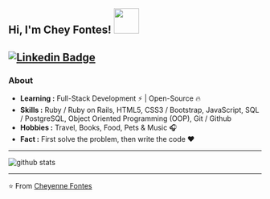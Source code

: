 <h2> Hi, I'm Chey Fontes! <img src="https://media.giphy.com/media/mGcNjsfWAjY5AEZNw6/giphy.gif" width="50"></h2>

### 

[![Linkedin Badge](https://img.shields.io/badge/-Cheyenne_Fontes-blue?style=flat-square&logo=Linkedin&logoColor=white&link=https://www.linkedin.com/in/cheyennefontes///)](https://www.linkedin.com/in/cheyennefontes/)
---------------------------------------------------------------------------------------------------------------------------------------------------------------------------------

### About

-  **Learning :** Full-Stack Development :zap: | Open-Source :fire:	
-  **Skills :** Ruby / Ruby on Rails, HTML5, CSS3 / Bootstrap, JavaScript, SQL / PostgreSQL, Object Oriented Programming (OOP), Git / Github
-  **Hobbies :** Travel, Books, Food, Pets & Music :headphones:
-  **Fact :** First solve the problem, then write the code :heart: 

---------------------------------------------------------------------------------------------------------------------------------------------------------------------------------

![github stats](https://github-readme-stats.vercel.app/api?username=cheyennefontes&show_icons=true)

---------------------------------------------------------------------------------------------------------------------------------------------------------------------------------
⭐️ From [Cheyenne Fontes](https://github.com/cheyennefontes)

